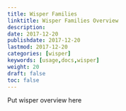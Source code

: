```yaml
---
title: Wisper Families
linktitle: Wisper Families Overview
description: 
date: 2017-12-20
publishdate: 2017-12-20
lastmod: 2017-12-20
categories: [wisper]
keywords: [usage,docs,wisper]
weight: 20
draft: false
toc: false
---
```


Put wisper overview here
